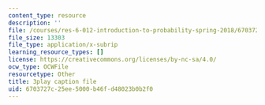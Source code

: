 ```yaml
---
content_type: resource
description: ''
file: /courses/res-6-012-introduction-to-probability-spring-2018/6703727c25ee5000b46fd48023b0b2f0_99yuPxvdfP8.vtt
file_size: 13303
file_type: application/x-subrip
learning_resource_types: []
license: https://creativecommons.org/licenses/by-nc-sa/4.0/
ocw_type: OCWFile
resourcetype: Other
title: 3play caption file
uid: 6703727c-25ee-5000-b46f-d48023b0b2f0
---
```

